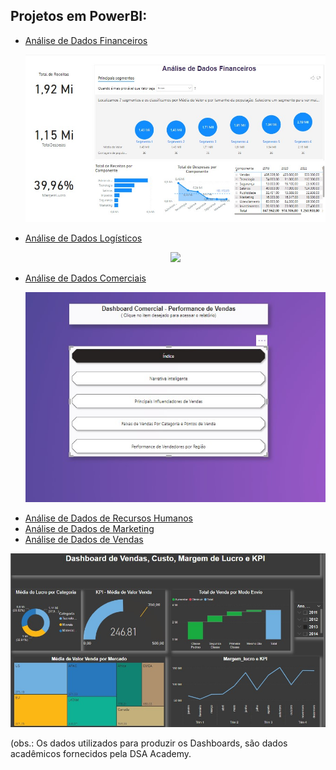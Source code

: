 ## Projetos em PowerBI:

* [Análise de Dados Financeiros](Dashboard_Financeira.jpg)
  <p align="center">
  <img src="Dashboard_Financeira.jpg" >
  </p>
* [Análise de Dados Logísticos](Dashboard_Logística.jpg)
  <p align="center">
  <img src="Dashboard_Logística.jpg" >
  </p>
* [Análise de Dados Comerciais](Dashboard_Comercial.jpg)
  <p align="center">
  <img src="Dashboard_Comercial.jpg" >
  </p>
* [Análise de Dados de Recursos Humanos](Dashboard_RH.jpg)
* [Análise de Dados de Marketing](Dashboard_Marketing.jpg)
* [Análise de Dados de Vendas](Dashboard_Vendas.jpg)
<p align="center">
  <img src="Dashboard_Vendas.jpg" >
  </p>
(obs.: Os dados utilizados para produzir os Dashboards, são dados acadêmicos fornecidos pela DSA Academy.
